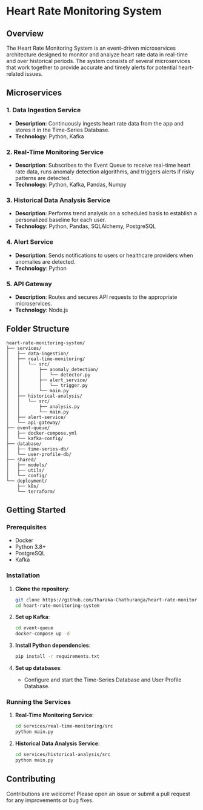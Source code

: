 
# Heart Rate Monitoring System

## Overview

The Heart Rate Monitoring System is an event-driven microservices architecture designed to monitor and analyze heart rate data in real-time and over historical periods. The system consists of several microservices that work together to provide accurate and timely alerts for potential heart-related issues.

## Microservices

### 1. Data Ingestion Service
- **Description**: Continuously ingests heart rate data from the app and stores it in the Time-Series Database.
- **Technology**: Python, Kafka

### 2. Real-Time Monitoring Service
- **Description**: Subscribes to the Event Queue to receive real-time heart rate data, runs anomaly detection algorithms, and triggers alerts if risky patterns are detected.
- **Technology**: Python, Kafka, Pandas, Numpy

### 3. Historical Data Analysis Service
- **Description**: Performs trend analysis on a scheduled basis to establish a personalized baseline for each user.
- **Technology**: Python, Pandas, SQLAlchemy, PostgreSQL

### 4. Alert Service
- **Description**: Sends notifications to users or healthcare providers when anomalies are detected.
- **Technology**: Python

### 5. API Gateway
- **Description**: Routes and secures API requests to the appropriate microservices.
- **Technology**: Node.js

## Folder Structure

```plaintext
heart-rate-monitoring-system/
├── services/
│   ├── data-ingestion/
│   ├── real-time-monitoring/
│   │   └── src/
│   │       ├── anomaly_detection/
│   │       │   └── detector.py
│   │       ├── alert_service/
│   │       │   └── trigger.py
│   │       └── main.py
│   ├── historical-analysis/
│   │   └── src/
│   │       ├── analysis.py
│   │       └── main.py
│   ├── alert-service/
│   └── api-gateway/
├── event-queue/
│   ├── docker-compose.yml
│   └── kafka-config/
├── database/
│   ├── time-series-db/
│   └── user-profile-db/
├── shared/
│   ├── models/
│   ├── utils/
│   └── config/
└── deployment/
    ├── k8s/
    └── terraform/
```

## Getting Started

### Prerequisites
- Docker
- Python 3.8+
- PostgreSQL
- Kafka

### Installation

1. **Clone the repository**:
    ```bash
    git clone https://github.com/Tharaka-Chathuranga/heart-rate-monitoring-system.git
    cd heart-rate-monitoring-system
    ```

2. **Set up Kafka**:
    ```bash
    cd event-queue
    docker-compose up -d
    ```

3. **Install Python dependencies**:
    ```bash
    pip install -r requirements.txt
    ```

4. **Set up databases**:
    - Configure and start the Time-Series Database and User Profile Database.

### Running the Services

1. **Real-Time Monitoring Service**:
    ```bash
    cd services/real-time-monitoring/src
    python main.py
    ```

2. **Historical Data Analysis Service**:
    ```bash
    cd services/historical-analysis/src
    python main.py
    ```

## Contributing

Contributions are welcome! Please open an issue or submit a pull request for any improvements or bug fixes.
